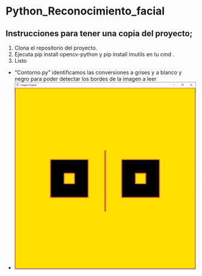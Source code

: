# Python_Reconocimiento_facial

## Instrucciones para tener una copia del proyecto;
1. Clona el repositorio del proyecto.
2. Ejecuta pip install opencv-python y pip install imutils en tu cmd .
3. Listo



* "Contorno.py" identificamos las conversiones a grises y a blanco y negro para poder detectar los bordes de la imagen a leer
* ![Contorno](/Imagenes/ContornoOriginal.png)
